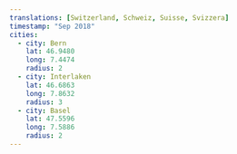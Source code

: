 ```yaml
---
translations: [Switzerland, Schweiz, Suisse, Svizzera]
timestamp: "Sep 2018"
cities:
  - city: Bern
    lat: 46.9480
    long: 7.4474
    radius: 2
  - city: Interlaken
    lat: 46.6863
    long: 7.8632
    radius: 3
  - city: Basel
    lat: 47.5596
    long: 7.5886
    radius: 2
---
```


